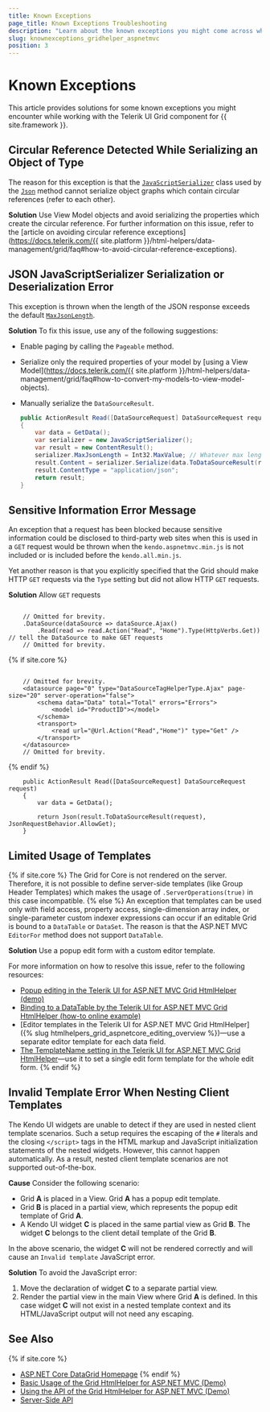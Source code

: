 ```yaml
---
title: Known Exceptions
page_title: Known Exceptions Troubleshooting
description: "Learn about the known exceptions you might come across while working with Kendo UI Grid for ASP.NET MVC."
slug: knownexceptions_gridhelper_aspnetmvc
position: 3
---
```


# Known Exceptions

This article provides solutions for some known exceptions you might encounter while working with the Telerik UI Grid component for {{ site.framework }}.

## Circular Reference Detected While Serializing an Object of Type

The reason for this exception is that the [`JavaScriptSerializer`](https://msdn.microsoft.com/en-us/library/system.web.script.serialization.javascriptserializer.aspx) class used by the [`Json`](https://msdn.microsoft.com/en-us/library/system.web.mvc.controller.json.aspx) method cannot serialize object graphs which contain circular references (refer to each other).

**Solution** Use View Model objects and avoid serializing the properties which create the circular reference. For further information on this issue, refer to the [article on avoiding circular reference exceptions](https://docs.telerik.com/{{ site.platform }}/html-helpers/data-management/grid/faq#how-to-avoid-circular-reference-exceptions).

## JSON JavaScriptSerializer Serialization or Deserialization Error

This exception is thrown when the length of the JSON response exceeds the default [`MaxJsonLength`](https://msdn.microsoft.com/en-us/library/system.web.script.serialization.javascriptserializer.maxjsonlength.aspx).

**Solution** To fix this issue, use any of the following suggestions:

* Enable paging by calling the `Pageable` method.
* Serialize only the required properties of your model by [using a View Model](https://docs.telerik.com/{{ site.platform }}/html-helpers/data-management/grid/faq#how-to-convert-my-models-to-view-model-objects).
* Manually serialize the `DataSourceResult`.

    ```C#
    public ActionResult Read([DataSourceRequest] DataSourceRequest request)
    {
        var data = GetData();
        var serializer = new JavaScriptSerializer();
        var result = new ContentResult();
        serializer.MaxJsonLength = Int32.MaxValue; // Whatever max length you want here
        result.Content = serializer.Serialize(data.ToDataSourceResult(request));
        result.ContentType = "application/json";
        return result;
    }
    ```

## Sensitive Information Error Message

An exception that a request has been blocked because sensitive information could be disclosed to third-party web sites when this is used in a `GET` request would be thrown when the `kendo.aspnetmvc.min.js` is not included or is included before the `kendo.all.min.js`.

Yet another reason is that you explicitly specified that the Grid should make HTTP `GET` requests via the `Type` setting but did not allow HTTP `GET` requests.

**Solution** Allow `GET` requests

```HtmlHelper

    // Omitted for brevity.
    .DataSource(dataSource => dataSource.Ajax()
        .Read(read => read.Action("Read", "Home").Type(HttpVerbs.Get)) // tell the DataSource to make GET requests
    // Omitted for brevity.
```
{% if site.core %}
```TagHelper

    // Omitted for brevity.
    <datasource page="0" type="DataSourceTagHelperType.Ajax" page-size="20" server-operation="false">
        <schema data="Data" total="Total" errors="Errors">
            <model id="ProductID"></model>
        </schema>
        <transport>
            <read url="@Url.Action("Read","Home")" type="Get" />
        </transport>
    </datasource>
    // Omitted for brevity.

```
{% endif %}
```Controller
    public ActionResult Read([DataSourceRequest] DataSourceRequest request)
    {
        var data = GetData();

        return Json(result.ToDataSourceResult(request), JsonRequestBehavior.AllowGet);
    }
```

## Limited Usage of Templates

{% if site.core %}
The Grid for Core is not rendered on the server. Therefore, it is not possible to define server-side templates (like Group Header Templates) which makes the usage of `.ServerOperations(true)` in this case incompatible.
{% else %}
An exception that templates can be used only with field access, property access, single-dimension array index, or single-parameter custom indexer expressions can occur if an editable Grid is bound to a `DataTable` or `DataSet`. The reason is that the ASP.NET MVC `EditorFor` method does not support `DataTable`.

**Solution** Use a popup edit form with a custom editor template.

For more information on how to resolve this issue, refer to the following resources:
* [Popup editing in the Telerik UI for ASP.NET MVC Grid HtmlHelper (demo)](https://demos.telerik.com/aspnet-mvc/grid/editing-popup)
* [Binding to a DataTable by the Telerik UI for ASP.NET MVC Grid HtmlHelper (how-to online example)](/helpers/grid/how-to/Binding/grid-bind-to-datatable)
* [Editor templates in the Telerik UI for ASP.NET MVC Grid HtmlHelper]({% slug htmlhelpers_grid_aspnetcore_editing_overview %})&mdash;use a separate editor template for each data field.
* [The TemplateName setting in the Telerik UI for ASP.NET MVC Grid HtmlHelper](/api/kendo.mvc.ui.fluent/grideditingsettingsbuilder#methods-TemplateName(System.String))&mdash;use it
to set a single edit form template for the whole edit form.
{% endif %}

## Invalid Template Error When Nesting Client Templates

The Kendo UI widgets are unable to detect if they are used in nested client template scenarios. Such a setup requires the escaping of the `#` literals and the closing `</script>` tags in the HTML markup and JavaScript initialization statements of the nested widgets. However, this cannot happen automatically. As a result, nested client template scenarios are not supported out-of-the-box.

**Cause** Consider the following scenario:

* Grid **A** is placed in a View. Grid **A** has a popup edit template.
* Grid **B** is placed in a partial view, which represents the popup edit template of Grid **A**.
* A Kendo UI widget **C** is placed in the same partial view as Grid **B**. The widget **C** belongs to the client detail template of the Grid **B**.

In the above scenario, the widget **C** will not be rendered correctly and will cause an `Invalid template` JavaScript error.

**Solution** To avoid the JavaScript error:

1. Move the declaration of widget **C** to a separate partial view.
1. Render the partial view in the main View where Grid **A** is defined. In this case widget **C** will not exist in a nested template context and its HTML/JavaScript output will not need any escaping.

## See Also

{% if site.core %}
* [ASP.NET Core DataGrid Homepage](https://www.telerik.com/aspnet-core-ui/grid)
{% endif %}
* [Basic Usage of the Grid HtmlHelper for ASP.NET MVC (Demo)](https://demos.telerik.com/aspnet-mvc/grid)
* [Using the API of the Grid HtmlHelper for ASP.NET MVC (Demo)](https://demos.telerik.com/aspnet-mvc/grid/api)
* [Server-Side API](/api/grid)
